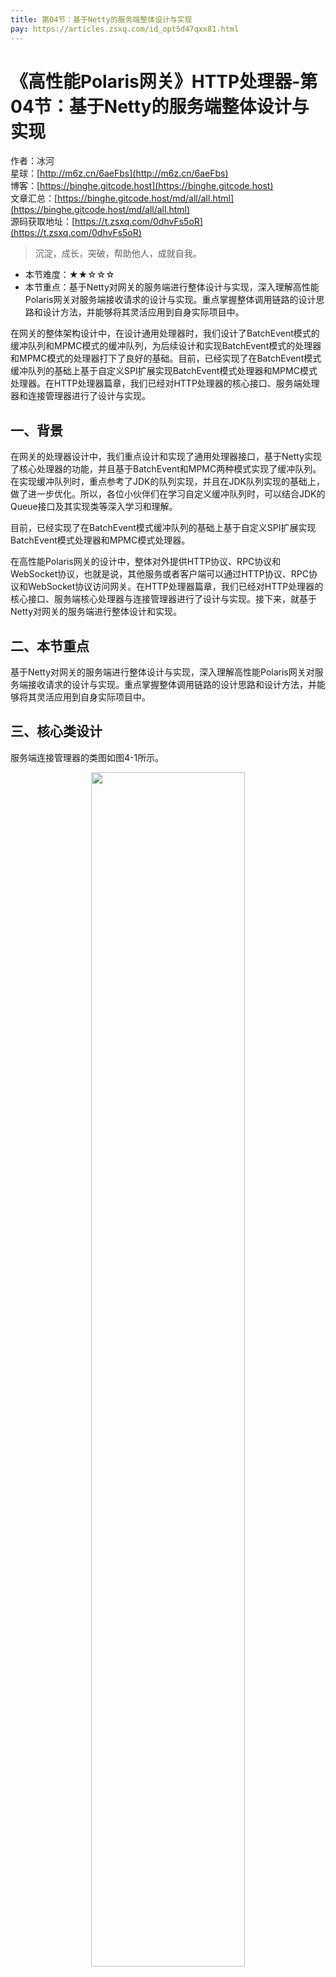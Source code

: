 ```yaml
---
title: 第04节：基于Netty的服务端整体设计与实现
pay: https://articles.zsxq.com/id_opt5d47qxx81.html
---
```


# 《高性能Polaris网关》HTTP处理器-第04节：基于Netty的服务端整体设计与实现

作者：冰河
<br/>星球：[http://m6z.cn/6aeFbs](http://m6z.cn/6aeFbs)
<br/>博客：[https://binghe.gitcode.host](https://binghe.gitcode.host)
<br/>文章汇总：[https://binghe.gitcode.host/md/all/all.html](https://binghe.gitcode.host/md/all/all.html)
<br/>源码获取地址：[https://t.zsxq.com/0dhvFs5oR](https://t.zsxq.com/0dhvFs5oR)

> 沉淀，成长，突破，帮助他人，成就自我。

* 本节难度：★★☆☆☆
* 本节重点：基于Netty对网关的服务端进行整体设计与实现，深入理解高性能Polaris网关对服务端接收请求的设计与实现。重点掌握整体调用链路的设计思路和设计方法，并能够将其灵活应用到自身实际项目中。

在网关的整体架构设计中，在设计通用处理器时，我们设计了BatchEvent模式的缓冲队列和MPMC模式的缓冲队列，为后续设计和实现BatchEvent模式的处理器和MPMC模式的处理器打下了良好的基础。目前，已经实现了在BatchEvent模式缓冲队列的基础上基于自定义SPI扩展实现BatchEvent模式处理器和MPMC模式处理器。在HTTP处理器篇章，我们已经对HTTP处理器的核心接口、服务端处理器和连接管理器进行了设计与实现。

## 一、背景

在网关的处理器设计中，我们重点设计和实现了通用处理器接口，基于Netty实现了核心处理器的功能，并且基于BatchEvent和MPMC两种模式实现了缓冲队列。在实现缓冲队列时，重点参考了JDK的队列实现，并且在JDK队列实现的基础上，做了进一步优化。所以，各位小伙伴们在学习自定义缓冲队列时，可以结合JDK的Queue接口及其实现类等深入学习和理解。

目前，已经实现了在BatchEvent模式缓冲队列的基础上基于自定义SPI扩展实现BatchEvent模式处理器和MPMC模式处理器。

在高性能Polaris网关的设计中，整体对外提供HTTP协议、RPC协议和WebSocket协议，也就是说，其他服务或者客户端可以通过HTTP协议、RPC协议和WebSocket协议访问网关。在HTTP处理器篇章，我们已经对HTTP处理器的核心接口、服务端核心处理器与连接管理器进行了设计与实现。接下来，就基于Netty对网关的服务端进行整体设计和实现。

## 二、本节重点

基于Netty对网关的服务端进行整体设计与实现，深入理解高性能Polaris网关对服务端接收请求的设计与实现。重点掌握整体调用链路的设计思路和设计方法，并能够将其灵活应用到自身实际项目中。

## 三、核心类设计

服务端连接管理器的类图如图4-1所示。

<div align="center">
    <img src="https://binghe.gitcode.host/images/project/gateway/2025-07-13-001.png?raw=true" width="70%">
    <br/>
</div>

可以看到，网关的服务端主要由HttpServer类实现，HttpServer类实现了HttpProcessor接口，并实现了HttpProcessor接口中定义的init()方法、start()方法和shutdown()方法。并在实现的过程中依赖了HttpServerConnectionHandler类和HttpServerHandler类。

**注意：这里重点给大家展示HTTP处理器，其他代码的实现细节，大家可以自行到本节对应的源码分支进行查看，这里不再赘述。**

## 四、编码实现

本节，就对基于Netty的服务端进行编码实现，其他代码的实现细节，大家可以自行到本节对应的源码分支进行查看，这里不再赘述。

HttpServer类是基于Netty的服务端的主要实现类，实现了HttpProcessor接口，并实现了HttpProcessor接口中定义的init()方法、start()方法和shutdown()方法。并在实现的过程中依赖了HttpServerConnectionHandler类和HttpServerHandler类。

源码详见：polaris-http工程下的io.binghe.polaris.http.server.HttpServer。

## 查看完整文章

加入[冰河技术](https://public.zsxq.com/groups/48848484411888.html)知识星球，解锁完整技术文章、小册、视频与完整代码
